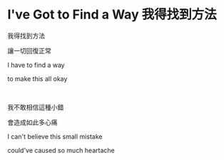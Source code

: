 # I've Got to Find a Way 我得找到方法

我得找到方法

讓一切回復正常

I have to find a way

to make this all okay

<br>

我不敢相信這種小錯

會造成如此多心痛

I can't believe this small mistake

could've caused so much heartache

